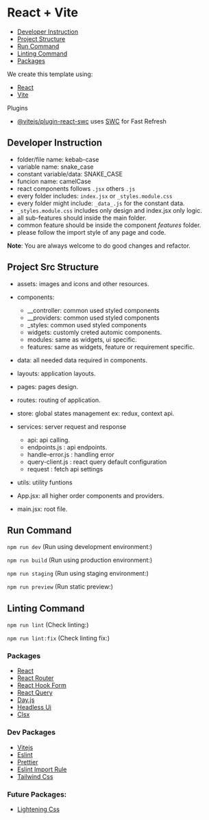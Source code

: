 # React + Vite

- [Developer Instruction](#developer-instruction)
- [Project Structure](#project-src-structure)
- [Run Command](#run-command)
- [Linting Command](#linting-command)
- [Packages](#packages)

We create this template using:

- [React](https://react.dev/)
- [Vite](https://vitejs.dev/)

Plugins

- [@vitejs/plugin-react-swc](https://github.com/vitejs/vite-plugin-react-swc) uses [SWC](https://swc.rs/) for Fast Refresh

## Developer Instruction

- folder/file name: kebab-case
- variable name: snake_case
- constant variable/data: SNAKE_CASE
- funcion name: camelCase
- react components follows `.jsx` others `.js`
- every folder includes: `index.jsx` or `_styles.module.css`
- every folder might include: `_data_.js` for the constant data.
- `_styles.module.css` includes only design and index.jsx only logic.
- all sub-features should inside the main folder.
- common feature should be inside the component _features_ folder.
- please follow the import style of any page and code.

**Note**: You are always welcome to do good changes and refactor.

## Project Src Structure

- assets: images and icons and other resources.
- components:

  - \_\_controller: common used styled components
  - \_\_providers: common used styled components
  - \_styles: common used styled components
  - widgets: customly creted automic components.
  - modules: same as widgets, ui specific.
  - features: same as widgets, feature or requirement specific.

- data: all needed data required in components.
- layouts: application layouts.
- pages: pages design.
- routes: routing of application.
- store: global states management ex: redux, context api.
- services: server request and response
  - api: api calling.
  - endpoints.js : api endpoints.
  - handle-error.js : handling error
  - query-client.js : react query default configuration
  - request : fetch api settings
- utils: utility funtions
- App.jsx: all higher order components and providers.
- main.jsx: root file.

## Run Command

`npm run dev` (Run using development environment:)

`npm run build` (Run using production environment:)

`npm run staging` (Run using staging environment:)

`npm run preview` (Run static preview:)

## Linting Command

`npm run lint` (Check linting:)

`npm run lint:fix` (Check linting fix:)

### Packages

- [React](https://react.dev/)
- [React Router](https://reactrouter.com/)
- [React Hook Form](https://react-hook-form.com/)
- [React Query](https://tanstack.com/query/v3/)
- [Day.js](https://www.npmjs.com/package/dayjs)
- [Headless Ui](https://headlessui.com/)
- [Clsx](https://www.npmjs.com/package/clsx)

### Dev Packages

- [Vitejs](https://vitejs.dev/)
- [Eslint](https://eslint.org/)
- [Prettier](https://prettier.io/)
- [Eslint Import Rule](https://www.npmjs.com/package/eslint-plugin-import)
- [Tailwind Css](https://tailwindcss.com/)

### Future Packages:

- [Lightening Css](https://lightningcss.dev/css-modules.html)
